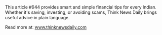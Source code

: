 This article #944 provides smart and simple financial tips for every Indian. Whether it's saving, investing, or avoiding scams, Think News Daily brings useful advice in plain language.

Read more at: www.thinknewsdaily.com